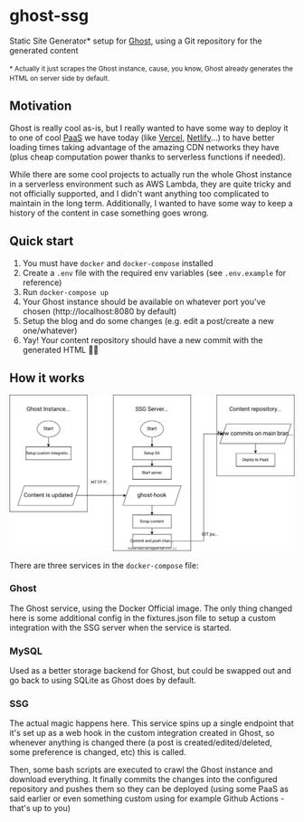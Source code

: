# ghost-ssg

Static Site Generator\* setup for [Ghost](https://ghost.org/), using a Git repository for the generated content

<small>\* Actually it just scrapes the Ghost instance, cause, you know, Ghost already generates the HTML on server side by default.</small>

## Motivation

Ghost is really cool as-is, but I really wanted to have some way to deploy it to one of cool [PaaS](https://en.wikipedia.org/wiki/Platform_as_a_service) we have today (like [Vercel](https://vercel.com/), [Netlify](https://www.netlify.com/)...) to have better loading times taking advantage of the amazing CDN networks they have (plus cheap computation power thanks to serverless functions if needed).

While there are some cool projects to actually run the whole Ghost instance in a serverless environment such as AWS Lambda, they are quite tricky and not officially supported, and I didn't want anything too complicated to maintain in the long term. Additionally, I wanted to have some way to keep a history of the content in case something goes wrong.

## Quick start

1. You must have `docker` and `docker-compose` installed
1. Create a `.env` file with the required env variables (see `.env.example` for reference)
1. Run `docker-compose up`
1. Your Ghost instance should be available on whatever port you've chosen (http://localhost:8080 by default)
1. Setup the blog and do some changes (e.g. edit a post/create a new one/whatever)
1. Yay! Your content repository should have a new commit with the generated HTML 🚀✨

## How it works

![Diagram](./docs/diagram.svg)

There are three services in the `docker-compose` file:

### Ghost

The Ghost service, using the Docker Official image. The only thing changed here is some additional config in the fixtures.json file to setup a custom integration with the SSG server when the service is started.

### MySQL

Used as a better storage backend for Ghost, but could be swapped out and go back to using SQLite as Ghost does by default.

### SSG

The actual magic happens here. This service spins up a single endpoint that it's set up as a web hook in the custom integration created in Ghost, so whenever anything is changed there (a post is created/edited/deleted, some preference is changed, etc) this is called.

Then, some bash scripts are executed to crawl the Ghost instance and download everything. It finally commits the changes into the configured repository and pushes them so they can be deployed (using some PaaS as said earlier or even something custom using for example Github Actions - that's up to you)
